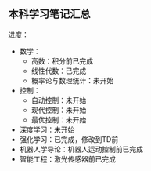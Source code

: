 ## 本科学习笔记汇总
进度：
- 数学：
  - 高数：积分前已完成
  - 线性代数：已完成
  - 概率论与数理统计：未开始
- 控制：
  - 自动控制：未开始
  - 现代控制：未开始
  - 最优控制：未开始
- 深度学习：未开始
- 强化学习：已完成，修改到TD前
- 机器人学导论：机器人运动控制前已完成
- 智能工程：激光传感器前已完成